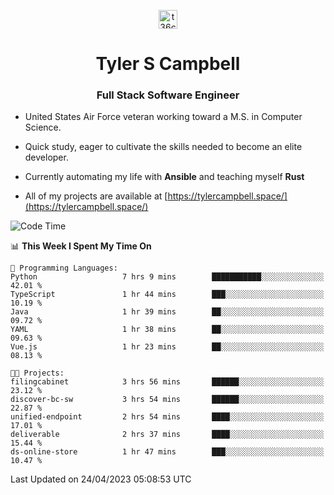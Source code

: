 <p align="center">
<a href="https://www.linkedin.com/in/t36campbell" target="blank"><img align="center" src="https://ik.imagekit.io/t36campbell/Portfolio/linkedin.png.original_m8bbGgPh6.png" alt="t36campbell" height="30" width="30" /></a>
</p>
<h1 align="center">Tyler S Campbell</h1>
<h3 align="center">Full Stack Software Engineer</h3>

* United States Air Force veteran working toward a M.S. in Computer Science.

* Quick study, eager to cultivate the skills needed to become an elite developer.

* Currently automating my life with **Ansible** and teaching myself **Rust**

* All of my projects are available at [https://tylercampbell.space/](https://tylercampbell.space/)

<!--START_SECTION:waka-->
![Code Time](http://img.shields.io/badge/Code%20Time-2%2C415%20hrs%2051%20mins-blue)

📊 **This Week I Spent My Time On** 

```text
💬 Programming Languages: 
Python                   7 hrs 9 mins        ███████████░░░░░░░░░░░░░░   42.01 % 
TypeScript               1 hr 44 mins        ███░░░░░░░░░░░░░░░░░░░░░░   10.19 % 
Java                     1 hr 39 mins        ██░░░░░░░░░░░░░░░░░░░░░░░   09.72 % 
YAML                     1 hr 38 mins        ██░░░░░░░░░░░░░░░░░░░░░░░   09.63 % 
Vue.js                   1 hr 23 mins        ██░░░░░░░░░░░░░░░░░░░░░░░   08.13 % 

🐱‍💻 Projects: 
filingcabinet            3 hrs 56 mins       ██████░░░░░░░░░░░░░░░░░░░   23.12 % 
discover-bc-sw           3 hrs 54 mins       ██████░░░░░░░░░░░░░░░░░░░   22.87 % 
unified-endpoint         2 hrs 54 mins       ████░░░░░░░░░░░░░░░░░░░░░   17.01 % 
deliverable              2 hrs 37 mins       ████░░░░░░░░░░░░░░░░░░░░░   15.44 % 
ds-online-store          1 hr 47 mins        ███░░░░░░░░░░░░░░░░░░░░░░   10.47 % 
```


 Last Updated on 24/04/2023 05:08:53 UTC
<!--END_SECTION:waka-->
